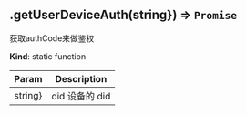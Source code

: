 <a name="module_miot/service/smarthome.getUserDeviceAuth"></a>

## .getUserDeviceAuth(string}) ⇒ <code>Promise</code>
获取authCode来做鉴权

**Kind**: static function  

| Param | Description |
| --- | --- |
| string} | did 设备的 did |

